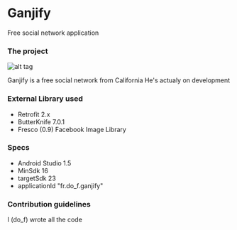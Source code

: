 # Ganjify
Free social network application

### The project ###

![alt tag](http://62-210-36-42.rev.poneytelecom.eu/~do_f/android/ganjify_logo.png)

Ganjify is a free social network from California
He's actualy on development

### External Library used ###

* Retrofit 2.x
* ButterKnife 7.0.1
* Fresco (0.9) Facebook Image Library

### Specs ###

* Android Studio 1.5
* MinSdk 16
* targetSdk 23
* applicationId "fr.do_f.ganjify"

### Contribution guidelines ###

I (do_f) wrote all the code

